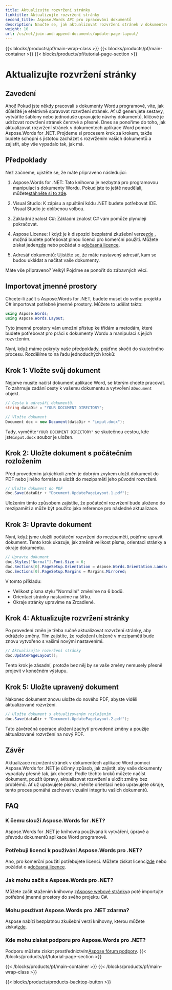 ```yaml
---
title: Aktualizujte rozvržení stránky
linktitle: Aktualizujte rozvržení stránky
second_title: Aspose.Words API pro zpracování dokumentů
description: Naučte se, jak aktualizovat rozvržení stránek v dokumentech aplikace Word pomocí Aspose.Words for .NET, pomocí tohoto komplexního průvodce krok za krokem. Ideální pro ladění návrhů dokumentů.
weight: 10
url: /cs/net/join-and-append-documents/update-page-layout/
---
```


{{< blocks/products/pf/main-wrap-class >}}
{{< blocks/products/pf/main-container >}}
{{< blocks/products/pf/tutorial-page-section >}}

# Aktualizujte rozvržení stránky

## Zavedení

Ahoj! Pokud jste někdy pracovali s dokumenty Wordu programově, víte, jak důležité je efektivně spravovat rozvržení stránek. Ať už generujete sestavy, vytváříte šablony nebo jednoduše upravujete návrhy dokumentů, klíčové je udržovat rozvržení stránek čerstvé a přesné. Dnes se ponoříme do toho, jak aktualizovat rozvržení stránek v dokumentech aplikace Word pomocí Aspose.Words for .NET. Projdeme si procesem krok za krokem, takže budete schopni s jistotou zacházet s rozvržením vašich dokumentů a zajistit, aby vše vypadalo tak, jak má.

## Předpoklady

Než začneme, ujistěte se, že máte připraveno následující:

1.  Aspose.Words for .NET: Tato knihovna je nezbytná pro programovou manipulaci s dokumenty Wordu. Pokud jste to ještě neudělali, můžete[stáhněte si to zde](https://releases.aspose.com/words/net/).
   
2. Visual Studio: K zápisu a spuštění kódu .NET budete potřebovat IDE. Visual Studio je oblíbenou volbou.

3. Základní znalost C#: Základní znalost C# vám pomůže plynuleji pokračovat.

4.  Aspose License: I když je k dispozici bezplatná zkušební verze[zde](https://releases.aspose.com/) , možná budete potřebovat plnou licenci pro komerční použití. Můžete získat jeden[zde](https://purchase.aspose.com/buy) nebo požádat o a[dočasná licence](https://purchase.aspose.com/temporary-license/).

5. Adresář dokumentů: Ujistěte se, že máte nastavený adresář, kam se budou ukládat a načítat vaše dokumenty.

Máte vše připraveno? Velký! Pojďme se ponořit do zábavných věcí.

## Importovat jmenné prostory

Chcete-li začít s Aspose.Words for .NET, budete muset do svého projektu C# importovat potřebné jmenné prostory. Můžete to udělat takto:

```csharp
using Aspose.Words;
using Aspose.Words.Layout;
```

Tyto jmenné prostory vám umožní přístup ke třídám a metodám, které budete potřebovat pro práci s dokumenty Wordu a manipulaci s jejich rozvržením.

Nyní, když máme pokryty naše předpoklady, pojďme skočit do skutečného procesu. Rozdělíme to na řadu jednoduchých kroků:

## Krok 1: Vložte svůj dokument

Nejprve musíte načíst dokument aplikace Word, se kterým chcete pracovat. To zahrnuje zadání cesty k vašemu dokumentu a vytvoření a`Document` objekt.

```csharp
// Cesta k adresáři dokumentů.
string dataDir = "YOUR DOCUMENT DIRECTORY";

// Vložte dokument
Document doc = new Document(dataDir + "input.docx");
```

 Tady, vyměňte`"YOUR DOCUMENT DIRECTORY"` se skutečnou cestou, kde jste`input.docx` soubor je uložen.

## Krok 2: Uložte dokument s počátečním rozložením

Před provedením jakýchkoli změn je dobrým zvykem uložit dokument do PDF nebo jiného formátu a uložit do mezipaměti jeho původní rozvržení.

```csharp
// Uložte dokument do PDF
doc.Save(dataDir + "Document.UpdatePageLayout.1.pdf");
```

Uložením tímto způsobem zajistíte, že počáteční rozvržení bude uloženo do mezipaměti a může být použito jako reference pro následné aktualizace.

## Krok 3: Upravte dokument

Nyní, když jsme uložili počáteční rozvržení do mezipaměti, pojďme upravit dokument. Tento krok ukazuje, jak změnit velikost písma, orientaci stránky a okraje dokumentu.

```csharp
// Upravte dokument
doc.Styles["Normal"].Font.Size = 6;
doc.Sections[0].PageSetup.Orientation = Aspose.Words.Orientation.Landscape;
doc.Sections[0].PageSetup.Margins = Margins.Mirrored;
```

V tomto příkladu:
- Velikost písma stylu "Normální" změníme na 6 bodů.
- Orientaci stránky nastavíme na šířku.
- Okraje stránky upravíme na Zrcadlené.

## Krok 4: Aktualizujte rozvržení stránky

Po provedení změn je třeba ručně aktualizovat rozvržení stránky, aby odráželo změny. Tím zajistíte, že rozložení uložené v mezipaměti bude znovu vytvořeno s vašimi novými nastaveními.

```csharp
// Aktualizujte rozvržení stránky
doc.UpdatePageLayout();
```

Tento krok je zásadní, protože bez něj by se vaše změny nemusely přesně projevit v konečném výstupu.

## Krok 5: Uložte upravený dokument

Nakonec dokument znovu uložte do nového PDF, abyste viděli aktualizované rozvržení.

```csharp
// Uložte dokument s aktualizovaným rozložením
doc.Save(dataDir + "Document.UpdatePageLayout.2.pdf");
```

Tato závěrečná operace uložení zachytí provedené změny a použije aktualizované rozvržení na nový PDF.

## Závěr

Aktualizace rozvržení stránek v dokumentech aplikace Word pomocí Aspose.Words for .NET je účinný způsob, jak zajistit, aby vaše dokumenty vypadaly přesně tak, jak chcete. Podle těchto kroků můžete načíst dokument, použít úpravy, aktualizovat rozvržení a uložit změny bez problémů. Ať už upravujete písma, měníte orientaci nebo upravujete okraje, tento proces pomáhá zachovat vizuální integritu vašich dokumentů.


## FAQ

### K čemu slouží Aspose.Words for .NET?  
Aspose.Words for .NET je knihovna používaná k vytváření, úpravě a převodu dokumentů aplikace Word programově.

### Potřebuji licenci k používání Aspose.Words pro .NET?  
 Ano, pro komerční použití potřebujete licenci. Můžete získat licenci[zde](https://purchase.aspose.com/buy) nebo požádat o a[dočasná licence](https://purchase.aspose.com/temporary-license/).

### Jak mohu začít s Aspose.Words pro .NET?  
 Můžete začít stažením knihovny z[Aspose webové stránky](https://releases.aspose.com/words/net/)a poté importujte potřebné jmenné prostory do svého projektu C#.

### Mohu používat Aspose.Words pro .NET zdarma?  
 Aspose nabízí bezplatnou zkušební verzi knihovny, kterou můžete získat[zde](https://releases.aspose.com/).

### Kde mohu získat podporu pro Aspose.Words pro .NET?  
 Podporu můžete získat prostřednictvím[Aspose fórum podpory](https://forum.aspose.com/c/words/8).
{{< /blocks/products/pf/tutorial-page-section >}}

{{< /blocks/products/pf/main-container >}}
{{< /blocks/products/pf/main-wrap-class >}}

{{< blocks/products/products-backtop-button >}}
